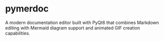 # pymerdoc
A modern documentation editor built with PyQt6 that combines Markdown editing with Mermaid diagram support and animated GIF creation capabilities.

